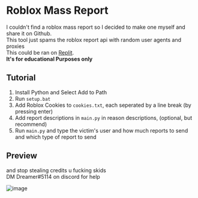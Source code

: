 # Roblox Mass Report
I couldn't find a roblox mass report so I decided to make one myself and share it on Github.  
This tool just spams the roblox report api with random user agents and proxies  
This could be ran on [Replit](https://replit.com/).  
**It's for educational Purposes only**  

## Tutorial

1. Install Python and Select Add to Path  
2. Run `setup.bat`  
3. Add Roblox Cookies to `cookies.txt`, each seperated by a line break (by pressing enter)  
4. Add report descriptions in `main.py` in reason descriptions, (optional, but recommend)  
5. Run `main.py` and type the victim's user and how much reports to send and which type of report to send
## Preview
and stop stealing credits u fucking skids  
DM Dreamer#5114 on discord for help

![image](https://user-images.githubusercontent.com/104280094/183817570-6ddaa4be-0a11-46da-bf2d-3b959ba95d49.png)
